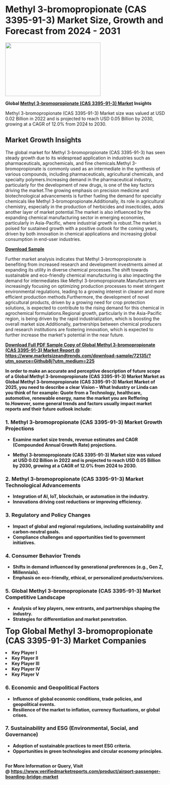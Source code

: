 <H1>Methyl 3-bromopropionate (CAS 3395-91-3) Market Size, Growth and Forecast from 2024 - 2031</H1><img class="aligncenter size-medium wp-image-584254" src="https://thirdeyenews.in/wp-content/uploads/2024/09/Global-Market-Research-300x168.jpeg" alt="" width="300" height="168" /><p><strong>Global&nbsp;<a href="https://www.marketsizeandtrends.com/download-sample/72135/?utm_source=Github8j?utm_medium=225">Methyl 3-bromopropionate (CAS 3395-91-3) Market</a> Insights</strong></p><p>Methyl 3-bromopropionate (CAS 3395-91-3) Market size was valued at USD 0.02 Billion in 2022 and is projected to reach USD 0.05 Billion by 2030, growing at a CAGR of 12.0% from 2024 to 2030.</p><p><h2>Market Growth Insights</h2> <p>The global market for Methyl 3-bromopropionate (CAS 3395-91-3) has seen steady growth due to its widespread application in industries such as pharmaceuticals, agrochemicals, and fine chemicals.Methyl 3-bromopropionate is commonly used as an intermediate in the synthesis of various compounds, including pharmaceuticals, agricultural chemicals, and specialty polymers.Increasing demand in the pharmaceutical industry, particularly for the development of new drugs, is one of the key factors driving the market.The growing emphasis on precision medicine and biotechnological advancements is further fueling the demand for specialty chemicals like Methyl 3-bromopropionate.Additionally, its role in agricultural chemistry, especially in the production of herbicides and insecticides, adds another layer of market potential.The market is also influenced by the expanding chemical manufacturing sector in emerging economies, particularly in Asia-Pacific, where industrial growth is robust.The market is poised for sustained growth with a positive outlook for the coming years, driven by both innovation in chemical applications and increasing global consumption in end-user industries.</p> <p><strong><a href="#">Download Sample</a></strong></p> <p>Further market analysis indicates that Methyl 3-bromopropionate is benefiting from increased research and development investments aimed at expanding its utility in diverse chemical processes.The shift towards sustainable and eco-friendly chemical manufacturing is also impacting the demand for intermediates like Methyl 3-bromopropionate.Manufacturers are increasingly focusing on optimizing production processes to meet stringent environmental regulations, leading to a growing interest in cleaner and more efficient production methods.Furthermore, the development of novel agricultural products, driven by a growing need for crop protection solutions, is expected to contribute to the rising demand for this chemical in agrochemical formulations.Regional growth, particularly in the Asia-Pacific region, is being driven by the rapid industrialization, which is boosting the overall market size.Additionally, partnerships between chemical producers and research institutions are fostering innovation, which is expected to further increase the market's potential in the near future.</p> <p><strong><a href="#"></p><p><span class=""><strong>Download Full PDF Sample Copy of Global Methyl 3-bromopropionate (CAS 3395-91-3) Market Report</strong> @ <a href="https://www.marketsizeandtrends.com/download-sample/72135/?utm_source=Github8j?utm_medium=225" target="_blank">https://www.marketsizeandtrends.com/download-sample/72135/?utm_source=Github8j?utm_medium=225</a></span></p><p>In order to make an accurate and perceptive description of future scope of a Global&nbsp;Methyl 3-bromopropionate (CAS 3395-91-3) Market Market as Global&nbsp;Methyl 3-bromopropionate (CAS 3395-91-3) Market Market of 2025, you need to describe a clear Vision &ndash; What Industry or Linda can you think of for example: Quote from a Technology, healthcare, automotive, renewable energy, name the market you are Reffering to.However, some general trends and factors usually impact market reports and their future outlook include:</p><h3>1.&nbsp;<strong>Methyl 3-bromopropionate (CAS 3395-91-3) Market Growth Projections</strong></h3><ul><li>Examine market size trends, revenue estimates and CAGR (Compounded Annual Growth Rate) projections.</li><li><p>Methyl 3-bromopropionate (CAS 3395-91-3) Market size was valued at USD 0.02 Billion in 2022 and is projected to reach USD 0.05 Billion by 2030, growing at a CAGR of 12.0% from 2024 to 2030.</p></li></ul><h3>2.&nbsp;<strong>Methyl 3-bromopropionate (CAS 3395-91-3) Market Technological Advancements</strong></h3><ul><li>Integration of AI, IoT, blockchain, or automation in the industry.</li><li>Innovations driving cost reductions or improving efficiency.</li></ul><h3>3.&nbsp;<strong>Regulatory and Policy Changes</strong></h3><ul><li>Impact of global and regional regulations, including sustainability and carbon-neutral goals.</li><li>Compliance challenges and opportunities tied to government initiatives.</li></ul><h3>4.&nbsp;<strong>Consumer Behavior Trends</strong></h3><ul><li>Shifts in demand influenced by generational preferences (e.g., Gen Z, Millennials).</li><li>Emphasis on eco-friendly, ethical, or personalized products/services.</li></ul><h3>5.&nbsp;<strong>Global Methyl 3-bromopropionate (CAS 3395-91-3) Market Competitive Landscape</strong></h3><ul><li>Analysis of key players, new entrants, and partnerships shaping the industry.</li><li>Strategies for differentiation and market penetration.</li></ul><p data-pm-slice="1 1 []"><span style="color: inherit; font-family: inherit; font-size: 25px;">Top Global Methyl 3-bromopropionate (CAS 3395-91-3) Market Companies</span></p><div class="" data-test-id=""><p><li>Key Player I</li><li> Key Player II</li><li> Key Player III</li><li> Key Player IV</li><li> Key Player V</li></p></div><h3>6.&nbsp;<strong>Economic and Geopolitical Factors</strong></h3><ul><li>Influence of global economic conditions, trade policies, and geopolitical events.</li><li>Resilience of the market to inflation, currency fluctuations, or global crises.</li></ul><h3>7.&nbsp;<strong>Sustainability and ESG (Environmental, Social, and Governance)</strong></h3><ul><li>Adoption of sustainable practices to meet ESG criteria.</li><li>Opportunities in green technologies and circular economy principles.</li></ul><h2><strong style="font-size: 14px;">For More Information or Query, Visit @&nbsp;</strong><a style="background-color: #ffffff; font-size: 14px;" href="https://www.marketsizeandtrends.com/report/methyl-3-bromopropionate-cas-3395-91-3-market/" target="_blank">https://www.verifiedmarketreports.com/product/airport-passenger-boarding-bridge-market</a></h2>